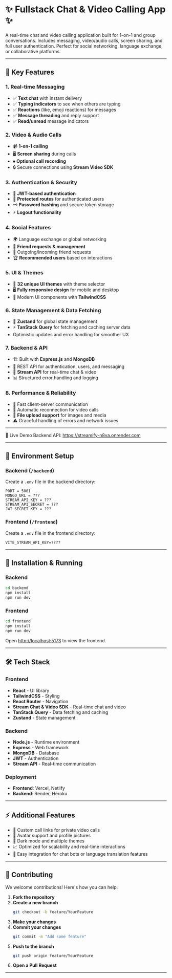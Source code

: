 # ✨ Fullstack Chat & Video Calling App ✨

A real-time chat and video calling application built for 1-on-1 and group conversations. Includes messaging, video/audio calls, screen sharing, and full user authentication. Perfect for social networking, language exchange, or collaborative platforms.

---

## 🌟 Key Features

### 1. Real-time Messaging
- ✅ **Text chat** with instant delivery
- ✅ **Typing indicators** to see when others are typing
- ✅ **Reactions** (like, emoji reactions) for messages
- ✅ **Message threading** and reply support
- ✅ **Read/unread** message indicators

### 2. Video & Audio Calls
- 📹 **1-on-1 calling**
- 🖥 **Screen sharing** during calls
- ⏺ **Optional call recording**
- 🔒 Secure connections using **Stream Video SDK**

### 3. Authentication & Security
- 🔐 **JWT-based authentication**
- 🚪 **Protected routes** for authenticated users
- 🗝 **Password hashing** and secure token storage
- ⚡ **Logout functionality**

### 4. Social Features
- 🌍 Language exchange or global networking
- 👥 **Friend requests & management**
- 💌 Outgoing/incoming friend requests
- 🏆 **Recommended users** based on interactions

### 5. UI & Themes
- 🎨 **32 unique UI themes** with theme selector
- 🖥 **Fully responsive design** for mobile and desktop
- 🧩 Modern UI components with **TailwindCSS**

### 6. State Management & Data Fetching
- 🧠 **Zustand** for global state management
- ⚡ **TanStack Query** for fetching and caching server data
- Optimistic updates and error handling for smoother UX

### 7. Backend & API
- 🏗 Built with **Express.js** and **MongoDB**
- 🔄 REST API for authentication, users, and messaging
- 💬 **Stream API** for real-time chat & video
- 📊 Structured error handling and logging

### 8. Performance & Reliability
- 🚀 Fast client-server communication
- 🔄 Automatic reconnection for video calls
- 📂 **File upload support** for images and media
- ⚠ Graceful handling of errors and network issues

---

🚀 Live Demo
Backend API: https://streamify-n8va.onrender.com

---

## 🧪 Environment Setup

### Backend (`/backend`)

Create a `.env` file in the backend directory:

```env
PORT = 5001
MONGO_URL = ???
STREAM_API_KEY = ???
STREAM_API_SECRET = ???
JWT_SECRET_KEY = ???
```

### Frontend (`/frontend`)

Create a `.env` file in the frontend directory:

```env
VITE_STREAM_API_KEY=????
```

---

## 🔧 Installation & Running

### Backend

```bash
cd backend
npm install
npm run dev
```

### Frontend

```bash
cd frontend
npm install
npm run dev
```

Open [http://localhost:5173](http://localhost:5173) to view the frontend.

---

## 🛠 Tech Stack

### Frontend
- **React** - UI library
- **TailwindCSS** - Styling
- **React Router** - Navigation
- **Stream Chat & Video SDK** - Real-time chat and video
- **TanStack Query** - Data fetching and caching
- **Zustand** - State management

### Backend
- **Node.js** - Runtime environment
- **Express** - Web framework
- **MongoDB** - Database
- **JWT** - Authentication
- **Stream API** - Real-time communication

### Deployment
- **Frontend**: Vercel, Netlify
- **Backend**: Render, Heroku

---

## ⚡ Additional Features

- 🔗 Custom call links for private video calls
- 👤 Avatar support and profile pictures
- 🌙 Dark mode and multiple themes
- 📈 Optimized for scalability and real-time interactions
- 🤖 Easy integration for chat bots or language translation features

---

## 📝 Contributing

We welcome contributions! Here's how you can help:

1. **Fork the repository**
2. **Create a new branch**
   ```bash
   git checkout -b feature/YourFeature
   ```
3. **Make your changes**
4. **Commit your changes**
   ```bash
   git commit -m "Add some feature"
   ```
5. **Push to the branch**
   ```bash
   git push origin feature/YourFeature
   ```
6. **Open a Pull Request**

---
